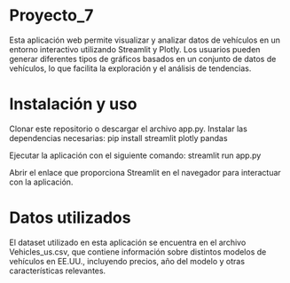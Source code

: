 # Proyecto_7
Esta aplicación web permite visualizar y analizar datos de vehículos en un entorno interactivo utilizando Streamlit y Plotly. Los usuarios pueden generar diferentes tipos de gráficos basados en un conjunto de datos de vehículos, lo que facilita la exploración y el análisis de tendencias.

# Instalación y uso
Clonar este repositorio o descargar el archivo app.py.
Instalar las dependencias necesarias:
pip install streamlit plotly pandas

Ejecutar la aplicación con el siguiente comando:
streamlit run app.py

Abrir el enlace que proporciona Streamlit en el navegador para interactuar con la aplicación.

# Datos utilizados
El dataset utilizado en esta aplicación se encuentra en el archivo Vehicles_us.csv, que contiene información sobre distintos modelos de vehículos en EE.UU., incluyendo precios, año del modelo y otras características relevantes.